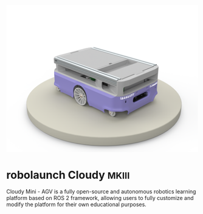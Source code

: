 

<!-- background image -->

![](https://raw.githubusercontent.com/robolaunch/trademark/main/repository-media/cloudy/cloudy-v3-1.png)

# robolaunch Cloudy <small>MKIII</small>

Cloudy Mini - AGV is a fully open-source and autonomous robotics learning platform based on ROS 2 framework, allowing users to fully customize and modify the platform for their own educational purposes. 